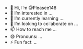 - 👋 Hi, I’m @Pleasee148
- 👀 I’m interested in ...
- 🌱 I’m currently learning ...
- 💞️ I’m looking to collaborate on ...
- 📫 How to reach me ...
- 😄 Pronouns: ...
- ⚡ Fun fact: ...

<!---
Pleasee148/Pleasee148 is a ✨ special ✨ repository because its `README.md` (this file) appears on your GitHub profile.
You can click the Preview link to take a look at your changes.
--->
